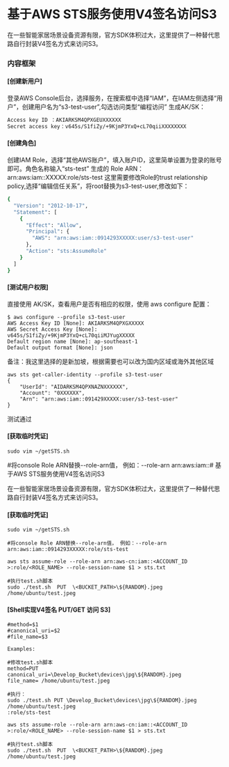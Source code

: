 # 基于AWS STS服务使用V4签名访问S3

在一些智能家居场景设备资源有限，官方SDK体积过大，这里提供了一种替代思路自行封装V4签名方式来访问S3。


### 内容框架

#### [创建新用户]

登录AWS Console后台，选择服务，在搜索框中选择“IAM”，在IAM左侧选择“用户”，创建用户名为“s3-test-user”,勾选访问类型“编程访问”
生成AK/SK：

```Bash
Access key ID ：AKIARKSM4QPXGEUXXXXXX
Secret access key：v645s/S1fiZy/+9KjmP3YxQ+cL70qiiXXXXXXXX
```

#### [创建角色]

创建IAM Role，选择“其他AWS账户”，填入账户ID，这里简单设置为登录的账号即可。角色名称输入“sts-test”
生成的 Role ARN：arn:aws:iam::XXXXX:role/sts-test
这里需要修改Role的trust relationship policy,选择“编辑信任关系”，将root替换为s3-test-user,修改如下：
```Bash
{
  "Version": "2012-10-17",
  "Statement": [
    {
      "Effect": "Allow",
      "Principal": {
        "AWS": "arn:aws:iam::0914293XXXXX:user/s3-test-user"
      },
      "Action": "sts:AssumeRole"
    }
  ]
}
```
#### [测试用户权限]
直接使用 AK/SK，查看用户是否有相应的权限，使用 aws configure 配置：
```
$ aws configure --profile s3-test-user
AWS Access Key ID [None]: AKIARKSM4QPXGXXXXX
AWS Secret Access Key [None]: v645s/S1fiZy/+9KjmP3YxQ+cL70qiiMJYugXXXXX
Default region name [None]: ap-southeast-1
Default output format [None]: json 
```
备注：我这里选择的是新加坡，根据需要也可以改为国内区域或海外其他区域
```
aws sts get-caller-identity --profile s3-test-user
{
    "UserId": "AIDARKSM4QPXNAZNXXXXXX",
    "Account": "0XXXXXX",
    "Arn": "arn:aws:iam::091429XXXXX:user/s3-test-user"
}
```
测试通过

#### [获取临时凭证]
```
sudo vim ~/getSTS.sh
```
#将console Role ARN替换--role-arn值， 例如：--role-arn  arn:aws:iam::# 基于AWS STS服务使用V4签名访问S3

在一些智能家居场景设备资源有限，官方SDK体积过大，这里提供了一种替代思路自行封装V4签名方式来访问S3。



#### [获取临时凭证]
```
sudo vim ~/getSTS.sh

#将console Role ARN替换--role-arn值， 例如：--role-arn  arn:aws:iam::0914293XXXXX:role/sts-test

aws sts assume-role --role-arn arn:aws-cn:iam::<ACCOUNT_ID >:role/<ROLE_NAME> --role-session-name $1 > sts.txt

#执行test.sh脚本
sudo ./test.sh 	PUT  \<BUCKET_PATH>\${RANDOM}.jpeg  /home/ubuntu/test.jpeg
```

#### [Shell实现V4签名 PUT/GET 访问 S3]
```
#method=$1
#canonical_uri=$2
#file_name=$3

Examples:

#修改test.sh脚本
method=PUT
canonical_uri=\Develop_Bucket\devices\jpg\${RANDOM}.jpeg
file_name= /home/ubuntu/test.jpeg

#执行：
sudo ./test.sh PUT \Develop_Bucket\devices\jpg\${RANDOM}.jpeg   /home/ubuntu/test.jpeg
:role/sts-test

aws sts assume-role --role-arn arn:aws-cn:iam::<ACCOUNT_ID >:role/<ROLE_NAME> --role-session-name $1 > sts.txt

#执行test.sh脚本
sudo ./test.sh 	PUT  \<BUCKET_PATH>\${RANDOM}.jpeg  /home/ubuntu/test.jpeg
```
